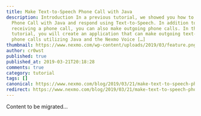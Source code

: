 ```yaml
---
title: Make Text-to-Speech Phone Call with Java
description: Introduction In a previous tutorial, we showed you how to Receive a
  Phone Call with Java and respond using Text-to-Speech. In addition to
  receiving a phone call, you can also make outgoing phone calls. In this
  tutorial, you will create an application that can make outgoing text-to-speech
  phone calls utilizing Java and the Nexmo Voice […]
thumbnail: https://www.nexmo.com/wp-content/uploads/2019/03/feature.png
author: cr0wst
published: true
published_at: 2019-03-21T20:18:28
comments: true
category: tutorial
tags: []
canonical: https://www.nexmo.com/blog/2019/03/21/make-text-to-speech-phone-call-java-dr
redirect: https://www.nexmo.com/blog/2019/03/21/make-text-to-speech-phone-call-java-dr
---
```

Content to be migrated...